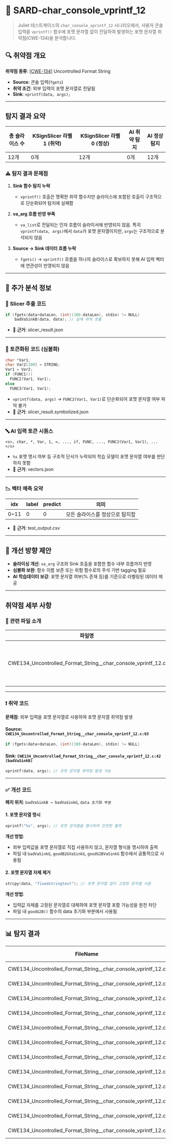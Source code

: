 # 📁 SARD-char_console_vprintf_12

> Juliet 테스트케이스의 `char_console_vprintf_12` 시나리오에서, 사용자 콘솔 입력을 `vprintf()` 함수에 포맷 문자열 없이 전달하여 발생하는 포맷 문자열 취약점(CWE-134)을 분석합니다.

## 🔍 취약점 개요

**취약점 종류**: [[CWE-134](https://cwe.mitre.org/data/definitions/134.html)] Uncontrolled Format String

* **Source**: 콘솔 입력(`fgets`)
* **취약 조건**: 외부 입력이 포맷 문자열로 전달됨
* **Sink**: `vprintf(data, args);`

---

## 탐지 결과 요약

| 총 슬라이스 수 | KSignSlicer 라벨 1 (취약) | KSignSlicer 라벨 0 (정상) | AI 취약 탐지 | AI 정상 탐지 |
|----------------|---------------------------|----------------------------|---------------|---------------|
| 12개           | 0개                       | 12개                       | 0개           | 12개          |

### ⚠️ 탐지 결과 문제점

1. **Sink 함수 탐지 누락**  
   - `vprintf()` 호출은 명확한 취약 함수지만 슬라이스에 포함된 호출이 구조적으로 단순화되어 탐지에 실패함

2. **va_arg 흐름 반영 부족**  
   - `va_list`로 전달되는 인자 흐름이 슬라이서에 반영되지 않음. 특히 `vprintf(data, args)`에서 `data`가 포맷 문자열이지만, `args`는 구조적으로 분석되지 않음

3. **Source → Sink 데이터 흐름 누락**  
   - `fgets()` → `vprintf()` 흐름을 하나의 슬라이스로 확보하지 못해 AI 입력 벡터에 연관성이 반영되지 않음

---

## 🧠 추가 분석 정보

### 🔎 Slicer 추출 코드
```c
if (fgets(data+dataLen, (int)(100-dataLen), stdin) != NULL)
    badVaSinkB(data, data); // 실제 취약 호출
```
- 📄 **근거**: slicer_result.json

---

### 🧩 토큰화된 코드 (심볼화)
```c
char *Var1;
char Var2[100] = STRING;
Var1 = Var2;
if (FUNC1())
  FUNC2(Var1, Var1);
else
  FUNC3(Var1, Var1);
```
- `vprintf(data, args)` → `FUNC2(Var1, Var1)`로 단순화되어 포맷 문자열 여부 파악 불가
- 📄 **근거**: slicer_result.symbolized.json

---

### 🔤 AI 입력 토큰 시퀀스
```
<s>, char, *, Var, 1, =, ..., if, FUNC, ..., FUNC2(Var1, Var1), ... </s>
```
- `%s` 포맷 명시 여부 등 구조적 단서가 누락되어 학습 모델이 포맷 문자열 여부를 판단하지 못함
- 📄 **근거**: vectors.json

---

### 📉 벡터 예측 요약

| idx | label | predict | 의미 |
|-----|-------|---------|------|
| 0~11 | 0     | 0       | 모든 슬라이스를 정상으로 탐지함

- 📄 **근거**: test_output.csv

---

## 🧪 개선 방향 제안

- **슬라이싱 개선**: `va_arg` 구조와 Sink 호출을 포함한 함수 내부 흐름까지 반영
- **심볼화 보완**: 함수 이름 보존 또는 위험 함수로의 주석 기반 tagging 필요
- **AI 학습데이터 보강**: 포맷 문자열 여부(% 존재 등)를 기준으로 라벨링된 데이터 제공

---

## 취약점 세부 사항

### 📁 관련 파일 소개

| 파일명 | 설명 |
|--------|------|
| CWE134_Uncontrolled_Format_String__char_console_vprintf_12.c | 콘솔 입력을 받아 `vprintf()` 호출에 전달하는 테스트 예제 |

---

### ❗️ 취약 코드

**문제점**: 외부 입력을 포맷 문자열로 사용하여 포맷 문자열 취약점 발생

#### Source: `CWE134_Uncontrolled_Format_String__char_console_vprintf_12.c:63`
```c
if (fgets(data+dataLen, (int)(100-dataLen), stdin) != NULL)
```

#### Sink: `CWE134_Uncontrolled_Format_String__char_console_vprintf_12.c:42 (badVaSinkB)`
```c
vprintf(data, args); // 포맷 문자열 취약점 발생 가능
```

---

### ✅ 개선 코드

**패치 위치**: `badVaSinkB → badVaSinkG`, `data 초기화 부분`

#### 1. 포맷 문자열 명시
```c
vprintf("%s", args); // 포맷 문자열을 명시하여 안전한 출력
```

**개선 방법**:
- 외부 입력값을 포맷 문자열로 직접 사용하지 않고, 문자열 형식을 명시하여 출력
- 파일 내 `badVaSinkG`, `goodB2GVaSinkG`, `goodG2BVaSinkG` 함수에서 공통적으로 사용됨

#### 2. 포맷 문자열 자체 제거
```c
strcpy(data, "fixedstringtest"); // 포맷 문자열 없이 고정된 문자열 사용
```

**개선 방법**:
- 입력값 자체를 고정된 문자열로 대체하여 포맷 문자열 포함 가능성을 원천 차단
- 파일 내 `goodG2B()` 함수의 data 초기화 부분에서 사용됨

---


## 📊 탐지 결과

|FileName|Caller|Source|Sink|idx|CWE-ID|category|criterion|line|label|predict|
|--------|------|------|----|---|------|--------|---------|----|-----|-------|
|CWE134_Uncontrolled_Format_String__char_console_vprintf_12.c|CWE134_Uncontrolled_Format_String__char_console_vprintf_12_bad|False|True|0|CWE-134|CallExpression|strlen|58|0|0|
|CWE134_Uncontrolled_Format_String__char_console_vprintf_12.c|CWE134_Uncontrolled_Format_String__char_console_vprintf_12_bad|False|True|1|CWE-134|CallExpression|fgets|63|0|0|
|CWE134_Uncontrolled_Format_String__char_console_vprintf_12.c|CWE134_Uncontrolled_Format_String__char_console_vprintf_12_bad|False|True|2|CWE-134|CallExpression|strlen|67|0|0|
|CWE134_Uncontrolled_Format_String__char_console_vprintf_12.c|CWE134_Uncontrolled_Format_String__char_console_vprintf_12_bad|False|True|3|CWE-134|CallExpression|strcpy|85|0|0|
|CWE134_Uncontrolled_Format_String__char_console_vprintf_12.c|goodB2G|False|True|4|CWE-134|CallExpression|strlen|136|0|0|
|CWE134_Uncontrolled_Format_String__char_console_vprintf_12.c|goodB2G|False|True|5|CWE-134|CallExpression|fgets|141|0|0|
|CWE134_Uncontrolled_Format_String__char_console_vprintf_12.c|goodB2G|False|True|6|CWE-134|CallExpression|strlen|145|0|0|
|CWE134_Uncontrolled_Format_String__char_console_vprintf_12.c|goodB2G|False|True|7|CWE-134|CallExpression|strlen|164|0|0|
|CWE134_Uncontrolled_Format_String__char_console_vprintf_12.c|goodB2G|False|True|8|CWE-134|CallExpression|fgets|169|0|0|
|CWE134_Uncontrolled_Format_String__char_console_vprintf_12.c|goodB2G|False|True|9|CWE-134|CallExpression|strlen|173|0|0|
|CWE134_Uncontrolled_Format_String__char_console_vprintf_12.c|goodG2B|False|True|10|CWE-134|CallExpression|strcpy|232|0|0|
|CWE134_Uncontrolled_Format_String__char_console_vprintf_12.c|goodG2B|False|True|11|CWE-134|CallExpression|strcpy|237|0|0|